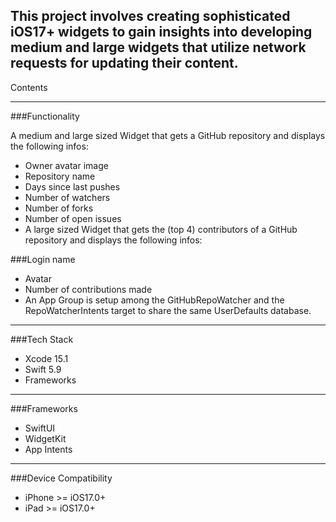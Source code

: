 ## This project involves creating sophisticated iOS17+ widgets to gain insights into developing medium and large widgets that utilize network requests for updating their content.
Contents



---

###Functionality

A medium and large sized Widget that gets a GitHub repository and displays the following infos:

- Owner avatar image
- Repository name
- Days since last pushes
- Number of watchers
- Number of forks
- Number of open issues
- A large sized Widget that gets the (top 4) contributors of a GitHub repository and displays the following infos:

###Login name
- Avatar
- Number of contributions made
- An App Group is setup among the GitHubRepoWatcher and the RepoWatcherIntents target to share the same UserDefaults database.

---

###Tech Stack

- Xcode 15.1
- Swift 5.9
- Frameworks

---

###Frameworks

- SwiftUI
- WidgetKit
- App Intents

---

###Device Compatibility

- iPhone >= iOS17.0+
- iPad >= iOS17.0+
